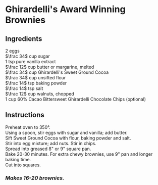# Ghirardelli's Award Winning Brownies

## Ingredients
$2$ eggs  
$\frac 34$ cup sugar  
$1$ tsp pure vanilla extract  
$\frac 12$ cup butter or margarine, melted  
$\frac 34$ cup Ghirardelli's Sweet Ground Cocoa  
$\frac 34$ cup unsifted flour  
$\frac 14$ tsp baking powder  
$\frac 14$ tsp salt  
$\frac 12$ cup walnuts, chopped  
$1$ cup 60% Cacao Bittersweet Ghirardelli Chocolate Chips (optional)  

## Instructions
Preheat oven to 350&deg;.  
Using a spoon, stir eggs with sugar and vanilla; add butter.  
Sift Sweet Ground Cocoa with flour, baking powder and salt.  
Stir into egg mixture; add nuts. Stir in chips.  
Spread into greased 8" or 9" square pan.  
Bake 20-30 minutes. For extra chewy brownies, use 9" pan and longer baking time.  
Cut into squares.  

### *Makes 16-20 brownies.*